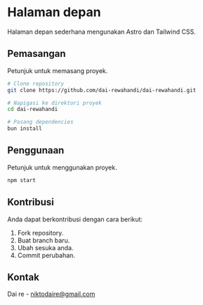 # Halaman depan

Halaman depan sederhana mengunakan Astro dan Tailwind CSS.

## Pemasangan

Petunjuk untuk memasang proyek.

```bash
# Clone repository
git clone https://github.com/dai-rewahandi/dai-rewahandi.git

# Napigasi ke direktori proyek
cd dai-rewahandi

# Pasang dependencies
bun install
```

## Penggunaan

Petunjuk untuk menggunakan proyek.

```bash
npm start
```

## Kontribusi

Anda dapat berkontribusi dengan cara berikut:

1. Fork repository.
2. Buat branch baru.
3. Ubah sesuka anda.
4. Commit perubahan.

## Kontak

Dai re - [niktodaire@gmail.com](mailto:niktodaire@gmail.com)